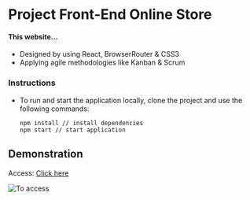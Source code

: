 # Project Front-End Online Store

#### This website...

* Designed by using React, BrowserRouter & CSS3
* Applying agile methodologies like Kanban & Scrum

### Instructions
* To run and start the application locally, clone the project and use the following commands:

  ```
  npm install // install dependencies
  npm start // start application
  ```

## Demonstration
Access: [Click here](https://frontend-online-store-pirminp.vercel.app/)

![To access](https://github.com/PirminP/frontend-online-store/blob/main/frontend-online-store.gif)
